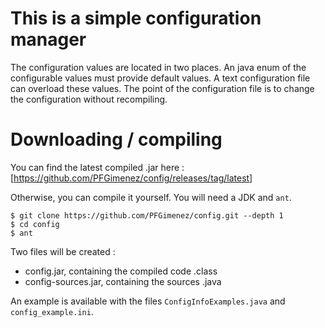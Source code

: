 # This is a simple configuration manager

The configuration values are located in two places.
An java enum of the configurable values must provide default values. A text configuration file can overload these values.
The point of the configuration file is to change the configuration without recompiling.

# Downloading / compiling

You can find the latest compiled .jar here : [https://github.com/PFGimenez/config/releases/tag/latest]

Otherwise, you can compile it yourself. You will need a JDK and ```ant```.

    $ git clone https://github.com/PFGimenez/config.git --depth 1
    $ cd config
    $ ant

Two files will be created :
- config.jar, containing the compiled code .class
- config-sources.jar, containing the sources .java

An example is available with the files ```ConfigInfoExamples.java``` and ```config_example.ini```.


